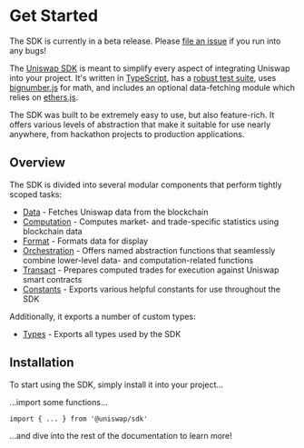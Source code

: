 # Get Started

The SDK is currently in a beta release. Please [file an issue](https://github.com/Uniswap/uniswap-sdk/issues) if you run into any bugs!

The [Uniswap SDK](https://github.com/Uniswap/uniswap-sdk) is meant to simplify every aspect of integrating Uniswap into your project. It's written in [TypeScript](https://www.typescriptlang.org/), has a [robust test suite](https://github.com/Uniswap/uniswap-sdk/tree/master/src/__tests__), uses [bignumber.js](https://github.com/MikeMcl/bignumber.js) for math, and includes an optional data-fetching module which relies on [ethers.js](https://github.com/ethers-io/ethers.js/).

The SDK was built to be extremely easy to use, but also feature-rich. It offers various levels of abstraction that make it suitable for use nearly anywhere, from hackathon projects to production applications.

## Overview <a id="overview"></a>

The SDK is divided into several modular components that perform tightly scoped tasks:

* ​[Data](data.md) - Fetches Uniswap data from the blockchain
* ​[Computation](computation.md) - Computes market- and trade-specific statistics using blockchain data
* ​[Format](format.md) - Formats data for display
* ​[Orchestration](orchestration.md) - Offers named abstraction functions that seamlessly combine lower-level data- and computation-related functions
* ​[Transact](transact.md) - Prepares computed trades for execution against Uniswap smart contracts
* ​[Constants](constants.md) - Exports various helpful constants for use throughout the SDK

Additionally, it exports a number of custom types:

* ​[Types](types.md) - Exports all types used by the SDK

## Installation <a id="installation"></a>

To start using the SDK, simply install it into your project...

...import some functions...

```text
import { ... } from '@uniswap/sdk'
```

...and dive into the rest of the documentation to learn more!

